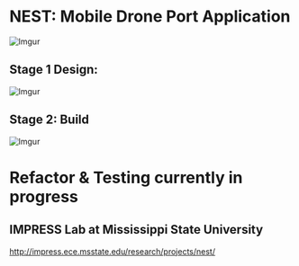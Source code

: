 # NEST: Mobile Drone Port Application
![Imgur](https://i.imgur.com/wk2ynOg.jpg)
## Stage 1 Design:
![Imgur](https://i.imgur.com/l1jvM1J.jpg)
## Stage 2: Build
![Imgur](https://i.imgur.com/tgX5rmz.png)

# Refactor & Testing currently in progress

## IMPRESS Lab at Mississippi State University
http://impress.ece.msstate.edu/research/projects/nest/
